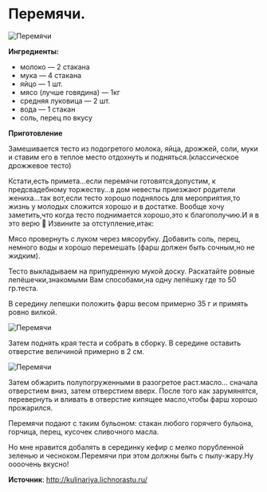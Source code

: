 # Перемячи.

![Перемячи](/images/Kulinar/Vipechka/permyach_01.jpg 'Перемячи')

**Ингредиенты:**

- молоко — 2 стакана
- мука — 4 стакана
- яйцо — 1 шт.
- мясо (лучше говядина) — 1кг
- средняя луковица — 2 шт.
- вода — 1 стакан
- соль, перец по вкусу

**Приготовление**

Замешивается тесто из подогретого молока, яйца, дрожжей, соли, муки и ставим его в теплое место отдохнуть и подняться.(классическое дрожжевое тесто)

Кстати,есть примета…если перемячи готовятся,допустим, к предсвадебному торжеству…в дом невесты приезжают родители жениха…так вот,если тесто хорошо поднялось для мероприятия,то жизнь у молодых сложится хорошо и в достатке. Вообще хочу заметить,что когда тесто поднимается хорошо,это к благополучию.И я в это верю 🙂 Извините за отступление,итак:

Мясо провернуть с луком через мясорубку. Добавить соль, перец, немного воды и хорошо перемешать (фарш должен быть сочным,но не жидким).

Тесто выкладываем на припудренную мукой доску. Раскатайте ровные лепёшечки,знакомыми Вам способами,на одну лепёшку где то 50 гр.теста.

В середину лепешки положить фарш весом примерно 35 г и примять ровно вилкой.

![Перемячи](/images/Kulinar/Vipechka/permyach_02.jpg 'Перемячи')

Затем поднять края теста и собрать в сборку. В середине оставить отверстие величиной примерно в 2 см.

![Перемячи](/images/Kulinar/Vipechka/permyach_03.jpg 'Перемячи')

Затем обжарить полупогруженными в разогретое раст.масло… сначала отверстием вниз, затем отверстием вверх. После того как зарумянятся, перевернуть и вливать в отверстие кипящее масло,чтобы фарш хорошо прожарился.

Перемячи подают с таким бульоном: стакан любого горячего бульона, горчица, перец, кусочек сливочного масла.

Но мне нравится добалять в серединку кефир с мелко порубленной зеленью и чесноком.Перемячи при этом должны быть с пылу-жару.Ну оооочень вкусно!

**Источник**: http://kulinariya.lichnorastu.ru/
